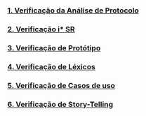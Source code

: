 ### [1. Verificação da Análise de Protocolo](inspecao_de_analise_de_protocolo/index)

### [2. Verificação i* SR ](inspecao_SR/index)

### [3. Verificação de Protótipo](verifica-prototipo/index)

### [4. Verificação de Léxicos](inspeção_de_lexicos/index)

### [5. Verificação de Casos de uso](inspecao_de_casos_de_uso/index)

### [6. Verificação de Story-Telling](inspecao_de_story_telling/index)

